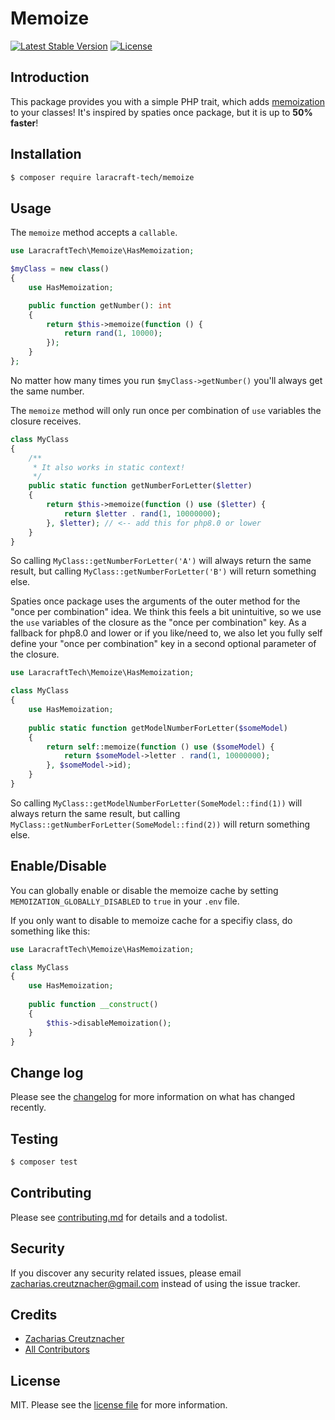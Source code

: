 # Memoize

<p align="left">
<!--<a href="https://packagist.org/packages/laracraft-tech/memoize"><img src="https://img.shields.io/packagist/dt/laracraft-tech/memoize" alt="Total Downloads"></a>-->
<a href="https://packagist.org/packages/laracraft-tech/memoize"><img src="https://img.shields.io/packagist/v/laracraft-tech/memoize" alt="Latest Stable Version"></a>
<a href="https://packagist.org/packages/laracraft-tech/memoize"><img src="https://img.shields.io/packagist/l/laracraft-tech/memoize" alt="License"></a>
</p>

## Introduction

This package provides you with a simple PHP trait, which adds [memoization](https://en.wikipedia.org/wiki/Memoization) to your classes! It's inspired by spaties once package, but it is up to **50% faster**!

## Installation

``` bash
$ composer require laracraft-tech/memoize
```


## Usage

The `memoize` method accepts a `callable`.

```php
use LaracraftTech\Memoize\HasMemoization;

$myClass = new class()
{    
    use HasMemoization;

    public function getNumber(): int
    {
        return $this->memoize(function () {
            return rand(1, 10000);
        });
    }
};
```

No matter how many times you run `$myClass->getNumber()` you'll always get the same number.

The `memoize` method will only run once per combination of `use` variables the closure receives.

```php
class MyClass
{
    /**
     * It also works in static context!
     */
    public static function getNumberForLetter($letter)
    {
        return $this->memoize(function () use ($letter) {
            return $letter . rand(1, 10000000);
        }, $letter); // <-- add this for php8.0 or lower
    }
}
```

So calling `MyClass::getNumberForLetter('A')` will always return the same result, but calling `MyClass::getNumberForLetter('B')` will return something else.

Spaties once package uses the arguments of the outer method for the "once per combination" idea.
We think this feels a bit unintuitive, so we use the `use` variables of the closure as the "once per combination" key.
As a fallback for php8.0 and lower or if you like/need to, we also let you fully self define your "once per combination" key in a second optional parameter of the closure.

```php
use LaracraftTech\Memoize\HasMemoization;

class MyClass
{
    use HasMemoization;
    
    public static function getModelNumberForLetter($someModel)
    {
        return self::memoize(function () use ($someModel) {
            return $someModel->letter . rand(1, 10000000);
        }, $someModel->id);
    }
}
```

So calling `MyClass::getModelNumberForLetter(SomeModel::find(1))` will always return the same result, but calling `MyClass::getNumberForLetter(SomeModel::find(2))` will return something else.

## Enable/Disable

You can globally enable or disable the memoize cache by setting `MEMOIZATION_GLOBALLY_DISABLED` to `true` in your `.env` file.

If you only want to disable to memoize cache for a specifiy class, do something like this:

```php
use LaracraftTech\Memoize\HasMemoization;

class MyClass
{
    use HasMemoization;
    
    public function __construct()
    {
        $this->disableMemoization();
    }
}
```

## Change log

Please see the [changelog](changelog.md) for more information on what has changed recently.

## Testing

``` bash
$ composer test
```

## Contributing

Please see [contributing.md](contributing.md) for details and a todolist.

## Security

If you discover any security related issues, please email zacharias.creutznacher@gmail.com instead of using the issue tracker.

## Credits

- [Zacharias Creutznacher][link-author]
- [All Contributors][link-contributors]

## License

MIT. Please see the [license file](license.md) for more information.

[ico-version]: https://img.shields.io/packagist/v/laracraft-tech/laravel-dynamic-model.svg?style=flat-square
[ico-downloads]: https://img.shields.io/packagist/dt/laracraft-tech/laravel-dynamic-model.svg?style=flat-square
[ico-travis]: https://img.shields.io/travis/laracraft-tech/laravel-dynamic-model/master.svg?style=flat-square
[ico-styleci]: https://styleci.io/repos/12345678/shield

[link-packagist]: https://packagist.org/packages/laracraft-tech/laravel-dynamic-model
[link-downloads]: https://packagist.org/packages/laracraft-tech/laravel-dynamic-model
[link-travis]: https://travis-ci.org/laracraft-tech/laravel-dynamic-model
[link-styleci]: https://styleci.io/repos/12345678
[link-author]: https://github.com/laracraft-tech
[link-contributors]: ../../contributors
